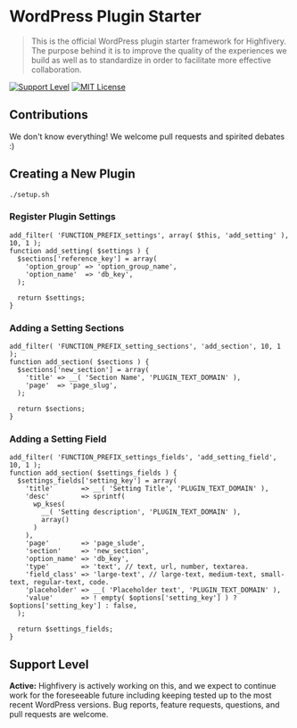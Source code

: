 # WordPress Plugin Starter

> This is the official WordPress plugin starter framework for Highfivery. The purpose behind it is to improve the quality of the experiences we build as well as to standardize in order to facilitate more effective collaboration.

[![Support Level](https://img.shields.io/badge/support-active-green.svg)](#support-level) [![MIT License](https://img.shields.io/github/license/Highfivery/wordpress-plugin-starter.svg)](https://github.com/Highfivery/wordpress-plugin-starter/blob/main/LICENSE)

## Contributions

We don't know everything! We welcome pull requests and spirited debates :)

## Creating a New Plugin

```
./setup.sh
```

### Register Plugin Settings

```
add_filter( 'FUNCTION_PREFIX_settings', array( $this, 'add_setting' ), 10, 1 );
function add_setting( $settings ) {
  $sections['reference_key'] = array(
    'option_group' => 'option_group_name',
    'option_name'  => 'db_key',
  );

  return $settings;
}
```

### Adding a Setting Sections

```
add_filter( 'FUNCTION_PREFIX_setting_sections', 'add_section', 10, 1 );
function add_section( $sections ) {
  $sections['new_section'] = array(
    'title' => __( 'Section Name', 'PLUGIN_TEXT_DOMAIN' ),
    'page'  => 'page_slug',
  );

  return $sections;
}
```

### Adding a Setting Field

```
add_filter( 'FUNCTION_PREFIX_settings_fields', 'add_setting_field', 10, 1 );
function add_section( $settings_fields ) {
  $settings_fields['setting_key'] = array(
    'title'       => __( 'Setting Title', 'PLUGIN_TEXT_DOMAIN' ),
    'desc'        => sprintf(
      wp_kses(
        __( 'Setting description', 'PLUGIN_TEXT_DOMAIN' ),
        array()
      )
    ),
    'page'        => 'page_slude',
    'section'     => 'new_section',
    'option_name' => 'db_key',
    'type'        => 'text', // text, url, number, textarea.
    'field_class' => 'large-text', // large-text, medium-text, small-text, regular-text, code.
    'placeholder' => __( 'Placeholder text', 'PLUGIN_TEXT_DOMAIN' ),
    'value'       => ! empty( $options['setting_key'] ) ? $options['setting_key'] : false,
  );

  return $settings_fields;
}
```

## Support Level

**Active:** Highfivery is actively working on this, and we expect to continue work for the foreseeable future including keeping tested up to the most recent WordPress versions. Bug reports, feature requests, questions, and pull requests are welcome.
